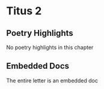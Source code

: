 # Titus 2

## Poetry Highlights

No poetry highlights in this chapter

## Embedded Docs

The entire letter is an embedded doc

